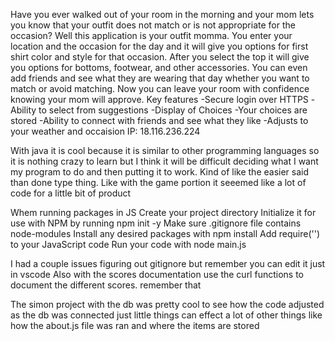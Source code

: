 Have you ever walked out of your room in the morning and your mom lets you know that your outfit does not match or is not appropriate for the occasion? Well this application is your outfit momma. You enter your location and the occasion for the day and it will give you options for first shirt color and style for that occasion. After you select the top it will give you options for bottoms, footwear, and other accessories. You can even add friends and see what they are wearing that day whether you want to match or avoid matching. Now you can leave your room with confidence knowing your mom will approve.
Key features
-Secure login over HTTPS
-Ability to select from suggestions
-Display of Choices
-Your choices are stored
-Ability to connect with friends and see what they like
-Adjusts to your weather and occaision
IP: 18.116.236.224

With java it is cool because it is similar to other programming languages so it is nothing crazy to learn but I think it will be difficult deciding what I want my program to do and then putting it to work. Kind of like the easier said than done type thing. Like with the game portion it seeemed like a lot of code for a little bit of product

Whem running packages in JS
Create your project directory
Initialize it for use with NPM by running npm init -y
Make sure .gitignore file contains node-modules
Install any desired packages with npm install <package name here>
Add require('<package name here>') to your JavaScript code
Run your code with node main.js


I had a couple issues figuring out gitignore but remember you can edit it just in vscode
Also with the scores documentation use the curl functions to document the different scores. remember that
  
The simon project with the db was pretty cool to see how the code adjusted as the db was connected just little things can effect a lot of other things like how the about.js file was ran and where the items are stored
